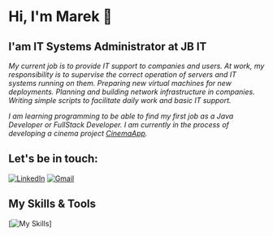 # Hi, I'm Marek 👋


## I'am IT Systems Administrator at JB IT

_My current job is to provide IT support to companies and users. At work, my responsibility is to supervise the correct operation of servers and IT systems running on them. Preparing new virtual machines for new deployments. Planning and building network infrastructure in companies. Writing simple scripts to facilitate daily work and basic IT support._

*I am learning programming to be able to find my first job as a Java Developer or FullStack Developer. I am currently in the process of developing a cinema project [CinemaApp](https://github.com/PolekM/CinemaApp).*


## Let's be in touch:

[![LinkedIn](https://img.shields.io/badge/LinkedIn-0077B5?style=for-the-badge&logo=linkedin&logoColor=white)](https://www.linkedin.com/in/marek-polek)
[![Gmail](https://img.shields.io/badge/Gmail-D14836?style=for-the-badge&logo=gmail&logoColor=white)](mailto:marek.pawel.polek@gmail.com)


## My Skills & Tools

[![My Skills](https://skillicons.dev/icons?i=java,spring,mysql,git,maven,idea,postman,vscode,ts,hibernate,html,js,angular,docker)]

